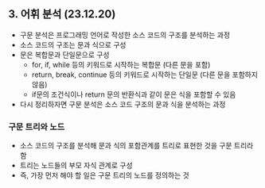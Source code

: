 ## 3. 어휘 분석 (23.12.20)

- 구문 분석은 프로그래밍 언어로 작성한 소스 코드의 구조를 분석하는 과정
- 소스 코드의 구조는 문과 식으로 구성
- 문은 복합문과 단일문으로 구성
  - for, if, while 등의 키워드로 시작하는 복합문 (다른 문을 포함)
  - return, break, continue 등의 키워드로 시작하는 단일문 (다른 문을 포함하지 않음)
  - if문의 조건식이나 return 문의 반환식과 같이 문은 식을 포함할 수 있음
- 다시 정리하자면 구문 분석은 소스 코드 구조의 문과 식을 분석하는 과정

### 구문 트리와 노드

- 소스 코드의 구조를 분석해 문과 식의 포함관계를 트리로 표현한 것을 구문 트리라 함
- 트리는 노드들의 부모 자식 관계로 구성
- 즉, 가장 먼저 해야 할 일은 구문 트리의 노드를 정의하는 것
